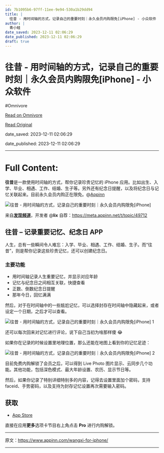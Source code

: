 ```yaml
---
id: 7b1095b6-97ff-11ee-9e94-530a1b29dd94
title: |
  往昔 - 用时间轴的方式，记录自己的重要时刻｜永久会员内购限免[iPhone] - 小众软件
author: |
  青小蛙
date_saved: 2023-12-11 02:06:29
date_published: 2023-12-11 02:06:29
draft: true
---
```


# 往昔 - 用时间轴的方式，记录自己的重要时刻｜永久会员内购限免[iPhone] - 小众软件
#Omnivore

[Read on Omnivore](https://omnivore.app/me/i-phone-18c57ff5fb3)

[Read Original](https://www.appinn.com/wangxi-for-iphone/)

date_saved: 2023-12-11 02:06:29

date_published: 2023-12-11 02:06:29

--- 

# Full Content: 

**往昔**是一款使用时间轴的方式，帮你记录珍贵记忆的 iPhone 应用。比如出生、入学、毕业、相遇、工作、结婚、生子等。另外还有纪念日提醒，以及将纪念日与记忆关联起来。目前永久会员内购正在限免。@[Appinn](https://www.appinn.com/wangxi-for-iphone/)

![往昔 - 用时间轴的方式，记录自己的重要时刻｜永久会员内购限免[iPhone]](https://proxy-prod.omnivore-image-cache.app/1608x700,sWS5xhWjrbftlM6p6dydQtshyGzOp4mH308AFPH0u-VM/https://www.appinn.com/wp-content/uploads/2023/12/Appinn-feature-images-2023-12-11T144532.600.jpg "往昔 - 用时间轴的方式，记录自己的重要时刻｜永久会员内购限免[iPhone] 1")

来自[**发现频道**](https://meta.appinn.net/c/faxian/10)，开发者 @**lix** 自荐：<https://meta.appinn.net/t/topic/49712>

## 往昔 – 记录重要记忆、纪念日 APP

人生，总有一些瞬间令人难忘：入学、毕业、相遇、工作、结婚、生子。而“往昔”，则是帮你记录这些珍贵记忆，还可以创建纪念日。

### 主要功能

* 用时间轴记录人生重要记忆，并显示对应年龄
* 记忆与纪念日之间相互关联，快捷查看
* 正数、倒数纪念日提醒
* 那年今日，回忆满满

然后，对于在时间轴中的一些尴尬记忆，可以选择封存在时间轴中隐藏起来，或者设定一个日期，之后才可以查看。

![往昔 - 用时间轴的方式，记录自己的重要时刻｜永久会员内购限免[iPhone] 1](https://proxy-prod.omnivore-image-cache.app/942x1019,s8Qdls_GkMM7Fc0mGHKRsM4HagOp-FAKXXSQ3DmiBU6A/https://www.appinn.com/wp-content/uploads/2023/12/Appinn-2023-12-11-14.56.45@2x.jpg "往昔 - 用时间轴的方式，记录自己的重要时刻｜永久会员内购限免[iPhone] 2")

还可以每次回来对记忆进行评论，说下自己当初为啥那样傻 😂

如果你在记录的时候设置里地理位置，那么还能在地图上看到你的记忆足迹：

![往昔 - 用时间轴的方式，记录自己的重要时刻｜永久会员内购限免[iPhone] 2](https://proxy-prod.omnivore-image-cache.app/600x1306,swY3MbWeoHGv1g_mw3oux3vnbN5b_Unermxgi1Mk6VWc/https://www.appinn.com/wp-content/uploads/2023/12/Appinn-2023-12-11-14.57.54@2x.jpg "往昔 - 用时间轴的方式，记录自己的重要时刻｜永久会员内购限免[iPhone] 3")

目前免费内购解锁了会员之后，可以得到 Live Photo 图片显示、云同步几个功能。其他功能，包括深色模式、最大年龄设置、农历、显示节日等。

然后，如果你记录了特别详细特别多的内容，记得去设置里面加个密码，支持 faceid、手势密码，以及支持为封存记忆设置再次需要输入密码。

## 获取

* [App Store](https://apps.apple.com/cn/app/%E5%BE%80%E6%98%94-%E8%AE%B0%E5%BF%86%E6%97%B6%E9%97%B4%E8%BD%B4-%E7%BA%AA%E5%BF%B5%E6%97%A5-%E6%97%A5%E8%AE%B0/id6468773797)

直接在应用**更多**选项卡节目右上角点击 **Pro** 进行内购解锁。

---

原文：https://www.appinn.com/wangxi-for-iphone/

---

